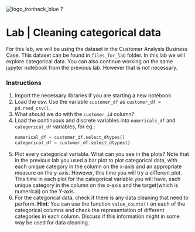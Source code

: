 
![logo_ironhack_blue 7](https://user-images.githubusercontent.com/23629340/40541063-a07a0a8a-601a-11e8-91b5-2f13e4e6b441.png)

# Lab | Cleaning categorical data

For this lab, we will be using the dataset in the Customer Analysis Business Case. This dataset can be found in `files_for_lab` folder. In this lab we will explore categorical data. You can also continue working on the same jupyter notebook from the previous lab. However that is not necessary.

### Instructions

1. Import the necessary libraries if you are starting a new notebook.
2. Load the csv. Use the variable `customer_df` as `customer_df = pd.read_csv()`.
3. What should we do with the `customer_id` column?
4. Load the continuous and discrete variables into `numericals_df` and `categorical_df` variables, for eg.: 
    ```py
    numerical_df = customer_df.select_dtypes()
    categorical_df = customer_df.select_dtypes()
    ```
5. Plot every categorical variable. What can you see in the plots? Note that in the previous lab you used a bar plot to plot categorical data, with each unique category in the column on the x-axis and an appropriate measure on the y-axis. However, this time you will try a different plot. This time in each plot for the categorical variable you will have, each unique category in the column on the x-axis and the target(which is numerical) on the Y-axis
6. For the categorical data, check if there is any data cleaning that need to perform. 
**Hint**: You can use the function `value_counts()` on each of the categorical columns and check the representation of different categories in each column. Discuss if this information might in some way be used for data cleaning.
